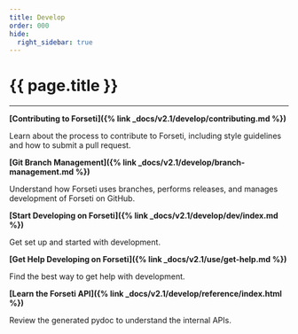 ```yaml
---
title: Develop
order: 000
hide:
  right_sidebar: true
---
```


# {{ page.title }}

---

**[Contributing to Forseti]({% link _docs/v2.1/develop/contributing.md %})**

Learn about the process to contribute to Forseti, including style guidelines and how to submit
a pull request.

**[Git Branch Management]({% link _docs/v2.1/develop/branch-management.md %})**

Understand how Forseti uses branches, performs releases, and manages development of Forseti on
GitHub.

**[Start Developing on Forseti]({% link _docs/v2.1/develop/dev/index.md %})**

Get set up and started with development.

**[Get Help Developing on Forseti]({% link _docs/v2.1/use/get-help.md %})**

Find the best way to get help with development.

**[Learn the Forseti API]({% link _docs/v2.1/develop/reference/index.html %})**

Review the generated pydoc to understand the internal APIs.

